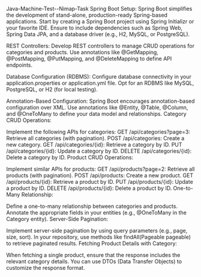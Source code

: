 Java-Machine-Test--Nimap-Task
Spring Boot Setup:
Spring Boot simplifies the development of stand-alone, production-ready Spring-based applications. Start by creating a Spring Boot project using Spring Initializr or your favorite IDE.
Ensure to include dependencies such as Spring Web, Spring Data JPA, and a database driver (e.g., H2, MySQL, or PostgreSQL).

REST Controllers:
Develop REST controllers to manage CRUD operations for categories and products.
Use annotations like @GetMapping, @PostMapping, @PutMapping, and @DeleteMapping to define API endpoints.

Database Configuration (RDBMS):
Configure database connectivity in your application.properties or application.yml file.
Opt for an RDBMS like MySQL, PostgreSQL, or H2 (for local testing).

Annotation-Based Configuration:
Spring Boot encourages annotation-based configuration over XML.
Use annotations like @Entity, @Table, @Column, and @OneToMany to define your data model and relationships.
Category CRUD Operations:

Implement the following APIs for categories:
GET /api/categories?page=3: Retrieve all categories (with pagination).
POST /api/categories: Create a new category.
GET /api/categories/{id}: Retrieve a category by ID.
PUT /api/categories/{id}: Update a category by ID.
DELETE /api/categories/{id}: Delete a category by ID.
Product CRUD Operations:

Implement similar APIs for products:
GET /api/products?page=2: Retrieve all products (with pagination).
POST /api/products: Create a new product.
GET /api/products/{id}: Retrieve a product by ID.
PUT /api/products/{id}: Update a product by ID.
DELETE /api/products/{id}: Delete a product by ID.
One-to-Many Relationship:

Define a one-to-many relationship between categories and products.
Annotate the appropriate fields in your entities (e.g., @OneToMany in the Category entity).
Server-Side Pagination:

Implement server-side pagination by using query parameters (e.g., page, size, sort).
In your repository, use methods like findAll(Pageable pageable) to retrieve paginated results.
Fetching Product Details with Category:

When fetching a single product, ensure that the response includes the relevant category details.
You can use DTOs (Data Transfer Objects) to customize the response format.
